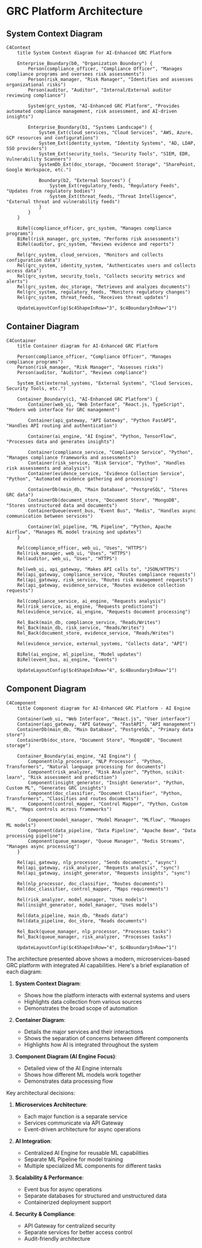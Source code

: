 # GRC Platform Architecture

## System Context Diagram

```mermaid
C4Context
    title System Context diagram for AI-Enhanced GRC Platform

    Enterprise_Boundary(b0, "Organization Boundary") {
        Person(compliance_officer, "Compliance Officer", "Manages compliance programs and oversees risk assessments")
        Person(risk_manager, "Risk Manager", "Identifies and assesses organizational risks")
        Person(auditor, "Auditor", "Internal/External auditor reviewing compliance")
        
        System(grc_system, "AI-Enhanced GRC Platform", "Provides automated compliance management, risk assessment, and AI-driven insights")

        Enterprise_Boundary(b1, "Systems Landscape") {
            System_Ext(cloud_services, "Cloud Services", "AWS, Azure, GCP resources and configurations")
            System_Ext(identity_system, "Identity Systems", "AD, LDAP, SSO providers")
            System_Ext(security_tools, "Security Tools", "SIEM, EDR, Vulnerability Scanners")
            SystemDb_Ext(doc_storage, "Document Storage", "SharePoint, Google Workspace, etc.")
            
            Boundary(b2, "External Sources") {
                System_Ext(regulatory_feeds, "Regulatory Feeds", "Updates from regulatory bodies")
                System_Ext(threat_feeds, "Threat Intelligence", "External threat and vulnerability feeds")
            }
        }
    }

    BiRel(compliance_officer, grc_system, "Manages compliance programs")
    BiRel(risk_manager, grc_system, "Performs risk assessments")
    BiRel(auditor, grc_system, "Reviews evidence and reports")
    
    Rel(grc_system, cloud_services, "Monitors and collects configuration data")
    Rel(grc_system, identity_system, "Authenticates users and collects access data")
    Rel(grc_system, security_tools, "Collects security metrics and alerts")
    Rel(grc_system, doc_storage, "Retrieves and analyzes documents")
    Rel(grc_system, regulatory_feeds, "Monitors regulatory changes")
    Rel(grc_system, threat_feeds, "Receives threat updates")

    UpdateLayoutConfig($c4ShapeInRow="3", $c4BoundaryInRow="1")
```

## Container Diagram

```mermaid
C4Container
    title Container diagram for AI-Enhanced GRC Platform

    Person(compliance_officer, "Compliance Officer", "Manages compliance programs")
    Person(risk_manager, "Risk Manager", "Assesses risks")
    Person(auditor, "Auditor", "Reviews compliance")

    System_Ext(external_systems, "External Systems", "Cloud Services, Security Tools, etc.")

    Container_Boundary(c1, "AI-Enhanced GRC Platform") {
        Container(web_ui, "Web Interface", "React.js, TypeScript", "Modern web interface for GRC management")
        
        Container(api_gateway, "API Gateway", "Python FastAPI", "Handles API routing and authentication")
        
        Container(ai_engine, "AI Engine", "Python, TensorFlow", "Processes data and generates insights")
        
        Container(compliance_service, "Compliance Service", "Python", "Manages compliance frameworks and assessments")
        Container(risk_service, "Risk Service", "Python", "Handles risk assessments and analysis")
        Container(evidence_service, "Evidence Collection Service", "Python", "Automated evidence gathering and processing")
        
        ContainerDb(main_db, "Main Database", "PostgreSQL", "Stores GRC data")
        ContainerDb(document_store, "Document Store", "MongoDB", "Stores unstructured data and documents")
        ContainerQueue(event_bus, "Event Bus", "Redis", "Handles async communication between services")
        
        Container(ml_pipeline, "ML Pipeline", "Python, Apache Airflow", "Manages ML model training and updates")
    }

    Rel(compliance_officer, web_ui, "Uses", "HTTPS")
    Rel(risk_manager, web_ui, "Uses", "HTTPS")
    Rel(auditor, web_ui, "Uses", "HTTPS")

    Rel(web_ui, api_gateway, "Makes API calls to", "JSON/HTTPS")
    Rel(api_gateway, compliance_service, "Routes compliance requests")
    Rel(api_gateway, risk_service, "Routes risk management requests")
    Rel(api_gateway, evidence_service, "Routes evidence collection requests")

    Rel(compliance_service, ai_engine, "Requests analysis")
    Rel(risk_service, ai_engine, "Requests predictions")
    Rel(evidence_service, ai_engine, "Requests document processing")

    Rel_Back(main_db, compliance_service, "Reads/Writes")
    Rel_Back(main_db, risk_service, "Reads/Writes")
    Rel_Back(document_store, evidence_service, "Reads/Writes")
    
    Rel(evidence_service, external_systems, "Collects data", "API")
    
    BiRel(ai_engine, ml_pipeline, "Model updates")
    BiRel(event_bus, ai_engine, "Events")

    UpdateLayoutConfig($c4ShapeInRow="4", $c4BoundaryInRow="1")
```

## Component Diagram

```mermaid
C4Component
    title Component diagram for AI-Enhanced GRC Platform - AI Engine

    Container(web_ui, "Web Interface", "React.js", "User interface")
    Container(api_gateway, "API Gateway", "FastAPI", "API management")
    ContainerDb(main_db, "Main Database", "PostgreSQL", "Primary data store")
    ContainerDb(doc_store, "Document Store", "MongoDB", "Document storage")

    Container_Boundary(ai_engine, "AI Engine") {
        Component(nlp_processor, "NLP Processor", "Python, Transformers", "Natural language processing for documents")
        Component(risk_analyzer, "Risk Analyzer", "Python, scikit-learn", "Risk assessment and prediction")
        Component(insight_generator, "Insight Generator", "Python, Custom ML", "Generates GRC insights")
        Component(doc_classifier, "Document Classifier", "Python, Transformers", "Classifies and routes documents")
        Component(control_mapper, "Control Mapper", "Python, Custom ML", "Maps controls across frameworks")
        
        Component(model_manager, "Model Manager", "MLflow", "Manages ML models")
        Component(data_pipeline, "Data Pipeline", "Apache Beam", "Data processing pipeline")
        Component(queue_manager, "Queue Manager", "Redis Streams", "Manages async processing")
    }

    Rel(api_gateway, nlp_processor, "Sends documents", "async")
    Rel(api_gateway, risk_analyzer, "Requests analysis", "sync")
    Rel(api_gateway, insight_generator, "Requests insights", "sync")

    Rel(nlp_processor, doc_classifier, "Routes documents")
    Rel(doc_classifier, control_mapper, "Maps requirements")
    
    Rel(risk_analyzer, model_manager, "Uses models")
    Rel(insight_generator, model_manager, "Uses models")
    
    Rel(data_pipeline, main_db, "Reads data")
    Rel(data_pipeline, doc_store, "Reads documents")
    
    Rel_Back(queue_manager, nlp_processor, "Processes tasks")
    Rel_Back(queue_manager, risk_analyzer, "Processes tasks")
    
    UpdateLayoutConfig($c4ShapeInRow="4", $c4BoundaryInRow="1")
```

The architecture presented above shows a modern, microservices-based GRC platform with integrated AI capabilities. Here's a brief explanation of each diagram:

1. **System Context Diagram**:
   - Shows how the platform interacts with external systems and users
   - Highlights data collection from various sources
   - Demonstrates the broad scope of automation

2. **Container Diagram**:
   - Details the major services and their interactions
   - Shows the separation of concerns between different components
   - Highlights how AI is integrated throughout the system

3. **Component Diagram (AI Engine Focus)**:
   - Detailed view of the AI Engine internals
   - Shows how different ML models work together
   - Demonstrates data processing flow

Key architectural decisions:

1. **Microservices Architecture**:
   - Each major function is a separate service
   - Services communicate via API Gateway
   - Event-driven architecture for async operations

2. **AI Integration**:
   - Centralized AI Engine for reusable ML capabilities
   - Separate ML Pipeline for model training
   - Multiple specialized ML components for different tasks

3. **Scalability & Performance**:
   - Event bus for async operations
   - Separate databases for structured and unstructured data
   - Containerized deployment support

4. **Security & Compliance**:
   - API Gateway for centralized security
   - Separate services for better access control
   - Audit-friendly architecture
